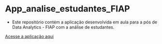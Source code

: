 # App_analise_estudantes_FIAP

- Este repositório contém a aplicação desenvolvida em aula para a pós de Data Analytics - FIAP com a análise de estudantes.

[Acesse a aplicação aqui](https://aplicacao-pos-fiap.streamlit.app/)
